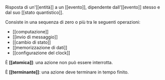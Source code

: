Risposta di un'[[entità]] a un [[evento]], dipendente dall'[[evento]] stesso e dal suo [[stato quantistico]].

Consiste in una sequenza di zero o più tra le seguenti operazioni:
- [[computazione]]
- [[invio di messaggio]]
- [[cambio di stato]]
- [[memorizzazione di dati]]
- [[configurazione del clock]]

È **[[atomica]]**: una azione non può essere interrotta.

È **[[terminante]]**: una azione deve terminare in tempo finito.